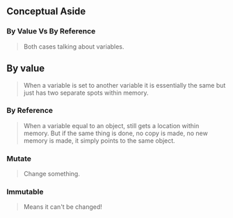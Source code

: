 ## Conceptual Aside
### By Value Vs By Reference

> Both cases talking about variables.

## By value 
> When a variable is set to another variable it is essentially the same but just has two separate spots within memory.

### By Reference 
> When a variable equal to an object, still gets a location within memory. But if the same thing is done, no copy is made, no new memory is made, it simply points to the same object.


### Mutate 
> Change something.

### Immutable 
> Means it can't be changed!